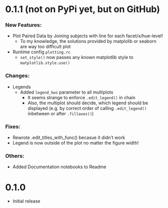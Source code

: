 
# 0.1.1 (not on PyPi yet, but on GitHub)
### New Features:
- Plot Paired Data by Joining subjects with line for each facet/x/hue-level! 
  - To my knowledge, the solutions provided by matplolib or seaborn are
    way too difficult
    plot 
- Runtime config `plotting.rc`
  - `set_style()` now passes any known matplotlib style to
    `matplotlib.style.use()`
    
### Changes:
- Legends
  - Added `legend_kws` parameter to all multiplots
    - It seems strange to enforce `.edit_legend()` in chain
    - Also, the multiplot should decide, which legend should be
      displayed (e.g. by correct order of calling `.edit_legend()`
      inbetween or after `.fillaxes()`)

### Fixes:
- Rewrote .edit_titles_with_func() becasue it didn't work
- Legend is now outside of the plot no matter the figure width!

### Others:
- Added Documentation notebooks to Readme


# 0.1.0
- Initial release
